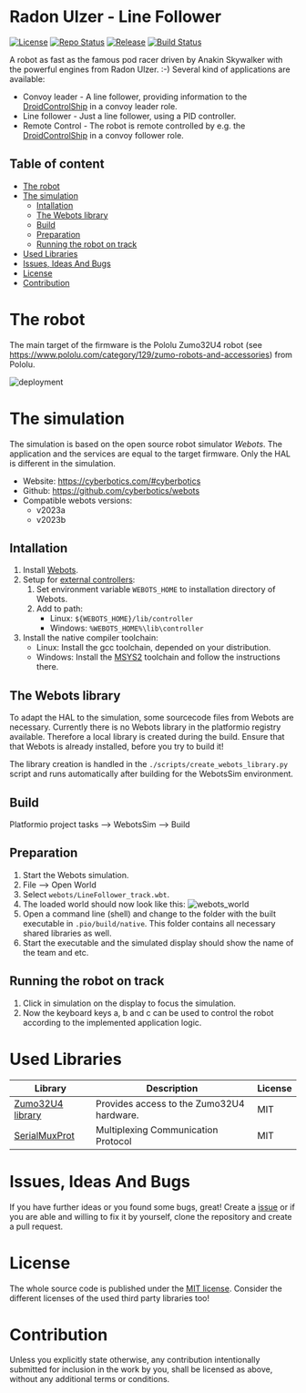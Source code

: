 # Radon Ulzer - Line Follower <!-- omit in toc -->

[![License](https://img.shields.io/badge/license-MIT-blue.svg)](http://choosealicense.com/licenses/mit/)
[![Repo Status](https://www.repostatus.org/badges/latest/wip.svg)](https://www.repostatus.org/#wip)
[![Release](https://img.shields.io/github/release/BlueAndi/RadonUlzer.svg)](https://github.com/BlueAndi/RadonUlzer/releases)
[![Build Status](https://github.com/BlueAndi/RadonUlzer/actions/workflows/main.yml/badge.svg?branch=main)](https://github.com/BlueAndi/RadonUlzer/actions/workflows/main.yml)

A robot as fast as the famous pod racer driven by Anakin Skywalker with the powerful engines from Radon Ulzer. :-)
Several kind of applications are available:
* Convoy leader - A line follower, providing information to the [DroidControlShip](https://github.com/BlueAndi/DroidControlShip) in a convoy leader role.
* Line follower - Just a line follower, using a PID controller.
* Remote Control - The robot is remote controlled by e.g. the [DroidControlShip](https://github.com/BlueAndi/DroidControlShip) in a convoy follower role.

## Table of content

* [The robot](#the-robot)
* [The simulation](#the-simulation)
  * [Intallation](#intallation)
  * [The Webots library](#the-webots-library)
  * [Build](#build)
  * [Preparation](#preparation)
  * [Running the robot on track](#running-the-robot-on-track)
* [Used Libraries](#used-libraries)
* [Issues, Ideas And Bugs](#issues-ideas-and-bugs)
* [License](#license)
* [Contribution](#contribution)

# The robot
The main target of the firmware is the Pololu Zumo32U4 robot (see https://www.pololu.com/category/129/zumo-robots-and-accessories) from Pololu.

![deployment](http://www.plantuml.com/plantuml/proxy?cache=no&src=https://raw.githubusercontent.com/BlueAndi/RadonUlzer/master/doc/architecture/uml/PhysicalView/Deployment.plantuml)

# The simulation
The simulation is based on the open source robot simulator *Webots*. The application and the services are equal to the target firmware. Only the HAL is different in the simulation.

* Website: https://cyberbotics.com/#cyberbotics
* Github: https://github.com/cyberbotics/webots
* Compatible webots versions:
  * v2023a
  * v2023b

## Intallation

1. Install [Webots](https://cyberbotics.com).
2. Setup for [external controllers](https://www.cyberbotics.com/doc/guide/running-extern-robot-controllers):
    1. Set environment variable ```WEBOTS_HOME``` to installation directory of Webots.
    2. Add to path:
        * Linux: ```${WEBOTS_HOME}/lib/controller```
        * Windows: ```%WEBOTS_HOME%\lib\controller```
3. Install the native compiler toolchain:
    * Linux: Install the gcc toolchain, depended on your distribution.
    * Windows: Install the [MSYS2](https://www.msys2.org) toolchain and follow the instructions there.

## The Webots library
To adapt the HAL to the simulation, some sourcecode files from Webots are necessary. Currently there is no Webots library in the platformio registry available. Therefore a local library is created during the build. Ensure that that Webots is already installed, before you try to build it!

The library creation is handled in the ```./scripts/create_webots_library.py``` script and runs automatically after building for the WebotsSim environment.

## Build

Platformio project tasks --> WebotsSim --> Build

## Preparation

1. Start the Webots simulation.
2. File --> Open World
3. Select ```webots/LineFollower_track.wbt```.
4. The loaded world should now look like this: ![webots_world](./doc/webots_world.jpg)
5. Open a command line (shell) and change to the folder with the built executable in ```.pio/build/native```. This folder contains all necessary shared libraries as well.
6. Start the executable and the simulated display should show the name of the team and etc.

## Running the robot on track

1. Click in simulation on the display to focus the simulation.
2. Now the keyboard keys a, b and c can be used to control the robot according to the implemented application logic.

# Used Libraries

| Library | Description | License |
| - | - | - |
| [Zumo32U4 library](https://github.com/pololu/zumo-32u4-arduino-library) | Provides access to the Zumo32U4 hardware. | MIT |
| [SerialMuxProt](https://github.com/gabryelreyes/SerialMuxProt) | Multiplexing Communication Protocol | MIT |

# Issues, Ideas And Bugs
If you have further ideas or you found some bugs, great! Create a [issue](https://github.com/BlueAndi/RadonUlzer/issues) or if you are able and willing to fix it by yourself, clone the repository and create a pull request.

# License
The whole source code is published under the [MIT license](http://choosealicense.com/licenses/mit/).
Consider the different licenses of the used third party libraries too!

# Contribution
Unless you explicitly state otherwise, any contribution intentionally submitted for inclusion in the work by you, shall be licensed as above, without any
additional terms or conditions.
